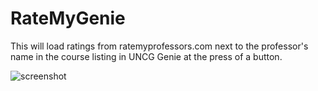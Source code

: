 # RateMyGenie
This will load ratings from ratemyprofessors.com next to the professor's name in the course listing in UNCG Genie at the press of a button.


![screenshot](http://imgur.com/zEi42jj)